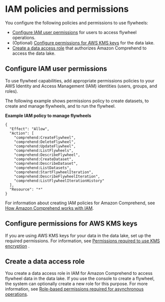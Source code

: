 # IAM policies and permissions<a name="flywheels-permissions"></a>

You configure the following policies and permissions to use flywheels: 
+ [Configure IAM user permissions](#flywheels-permissions-iam) for users to access flywheel operations\.
+ \(Optional\) [Configure permissions for AWS KMS keys](#flywheels-permissions-kms) for the data lake\.
+ [Create a data access role](#flywheels-permissions-service) that authorizes Amazon Comprehend to access the data lake\.

## Configure IAM user permissions<a name="flywheels-permissions-iam"></a>

To use flywheel capabilities, add appropriate permissions policies to your AWS Identity and Access Management \(IAM\) identities \(users, groups, and roles\)\. 

The following example shows permissions policy to create datasets, to create and manage flywheels, and to run the flywheel\.

**Example IAM policy to manage flywheels**  

```
{
  "Effect": "Allow",
  "Action": [
    "comprehend:CreateFlywheel",
    "comprehend:DeleteFlywheel",
    "comprehend:UpdateFlywheel",
    "comprehend:ListFlywheels",
    "comprehend:DescribeFlywheel",
    "comprehend:CreateDataset",
    "comprehend:DescribeDataset",
    "comprehend:ListDatasets",
    "comprehend:StartFlywheelIteration",
    "comprehend:DescribeFlywheelIteration",
    "comprehend:ListFlywheelIterationHistory"    
  ],
  "Resource": "*"
}
```

For information about creating IAM policies for Amazon Comprehend, see [How Amazon Comprehend works with IAM](security_iam_service-with-iam.md)\. 

## Configure permissions for AWS KMS keys<a name="flywheels-permissions-kms"></a>

If you are using AWS KMS keys for your data in the data lake, set up the required permissions\. For information, see [Permissions required to use KMS encryption](security_iam_id-based-policy-examples.md#auth-kms-permissions) \.

## Create a data access role<a name="flywheels-permissions-service"></a>

You create a data access role in IAM for Amazon Comprehend to access flywheel data in the data lake\. If you use the console to create a flywheel, the system can optionally create a new role for this purpose\. For more information, see [Role\-based permissions required for asynchronous operations](security_iam_id-based-policy-examples.md#auth-role-permissions)\.